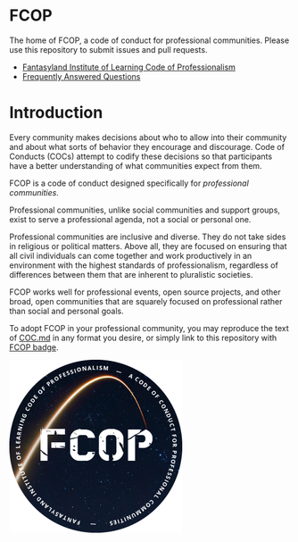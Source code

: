 # FCOP

The home of FCOP, a code of conduct for professional communities. Please use this repository to submit issues and pull requests.

 * [Fantasyland Institute of Learning Code of Professionalism](COC.md)
 * [Frequently Answered Questions](FAQ.md)

# Introduction

Every community makes decisions about who to allow into their community and about what sorts of behavior they encourage and discourage. Code of Conducts (COCs) attempt to codify these decisions so that participants have a better understanding of what communities expect from them.

FCOP is a code of conduct designed specifically for _professional communities_.

Professional communities, unlike social communities and support groups, exist to serve a professional agenda, not a social or personal one.

Professional communities are inclusive and diverse. They do not take sides in religious or political matters. Above all, they are focused on ensuring that all civil individuals can come together and work productively in an environment with the highest standards of professionalism, regardless of differences between them that are inherent to pluralistic societies.

FCOP works well for professional events, open source projects, and other broad, open communities that are squarely focused on professional rather than social and personal goals.

To adopt FCOP in your professional community, you may reproduce the text of [COC.md](COC.md) in any format you desire, or simply link to this repository with [FCOP badge](badge-fcop.png).

![FCOP](badge-fcop.png)

